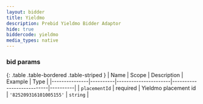 ```yaml
---
layout: bidder
title: Yieldmo
description: Prebid Yieldmo Bidder Adaptor
hide: true
biddercode: yieldmo
media_types: native
---
```



### bid params

{: .table .table-bordered .table-striped }
| Name          | Scope    | Description          | Example                   | Type     |
|---------------|----------|----------------------|---------------------------|----------|
| `placementId` | required | Yieldmo placement id | `'825209316101005155'` | `string` |
